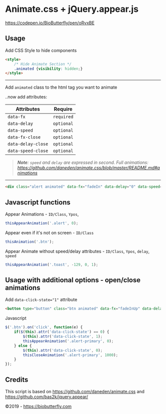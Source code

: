 # Animate.css + jQuery.appear.js

https://codepen.io/BioButterfly/pen/oRvxBE

## Usage

Add CSS Style to hide components

```html
<style>
	/* Hide Animate Section */
	.animated {visibility: hidden;}
</style>
```

- - - -

Add `animated` class to the html tag you want to animate

..now add attributes: 

| Attributes | Require |
| ---------- | ---------- |
| `data-fx` | `required` |
| `data-delay` | `optional` |
| `data-speed` | `optional` |
| `data-fx-close` | `optional` |
| `data-delay-close` | `optional` |
| `data-speed-close` | `optional` |

> _**Note**: `speed` and `delay` are expressed in second. Full animations: https://github.com/daneden/animate.css/blob/master/README.md#animations_

- - - -

```html
<div class="alert animated" data-fx="fadeIn" data-delay="0" data-speed="1" data-fx-close="fadeOut" data-delay-close="0" data-speed-close="0.5">Primary</div>
```

## Javascript functions

Appear Animations - `ID/Class`, `Ypos`,

```javascript
thisAppearAnimation('.alert', 0);
```

Appear even if it's not on screen - `ID/Class`

```javascript
thisAnimation('.btn');
```

Appear Animate without speed/delay attributes - `ID/Class`, `Ypos`, `delay`, `speed`

```javascript
thisAppearAnimation('.toast', -129, 0, 1);
```

## Usage with additional options - open/close animations

Add `data-click-state="1"` attribute

```html
<button type="button" class="btn animated" data-fx="fadeInUp" data-delay="0" data-speed="1" data-click-state="1">Primary</button>
```

Javascript

```javascript
$('.btn').on('click', function(e) {
	if($(this).attr('data-click-state') == 0) {
	    $(this).attr('data-click-state', 1);
	    thisAppearAnimation('.alert-primary', 0);
	} else {
	    $(this).attr('data-click-state', 0);
	    thisCloseAnimation('.alert-primary', 1000);
	}
});
```

## Credits
This script is based on https://github.com/daneden/animate.css and https://github.com/bas2k/jquery.appear/

&copy;2019 - https://biobutterfly.com
